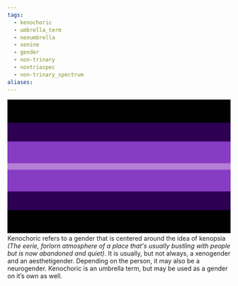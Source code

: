```yaml
---
tags:
  - kenochoric
  - umbrella_term
  - neoumbrella
  - xenine
  - gender
  - non-trinary
  - nontriaspec
  - non-trinary_spectrum
aliases: 
---
```

![kenochoric.png](../../images/kenochoric.png)  
Kenochoric refers to a gender that is centered around the idea of kenopsia *(The eerie, forlorn atmosphere of a place that's usually bustling with people but is now abandoned and quiet)*. It is usually, but not always, a xenogender and an aesthetigender. Depending on the person, it may also be a neurogender. Kenochoric is an umbrella term, but may be used as a gender on it’s own as well.  